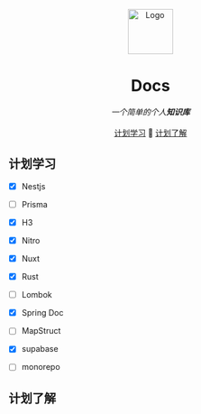 <p align="center">
  <a href="https://github.com/xjuunn/docs/">
    <img src="https://raw.githubusercontent.com/xjuunn/Minecraft-Texture/main/%E8%B4%B4%E5%9B%BE/item/ico/writable_book.ico" alt="Logo" width="80" height="80">
  </a>
  <h1 align="center">Docs</h3>
  <div align="center">
    <i> 一个简单的个人<b>知识库</b></i> <br/> <br/>
    <a href='#计划学习'>计划学习</a> 📅 <a href='#计划了解'>计划了解</a>
  </div>


## 计划学习




*   [x] Nestjs
*   [ ] Prisma
*   [x] H3
*   [x] Nitro
*   [x] Nuxt
*   [x] Rust
*   [ ] Lombok
*   [x] Spring Doc
*   [ ] MapStruct
*   [x] supabase
*   [ ] monorepo



## 计划了解







